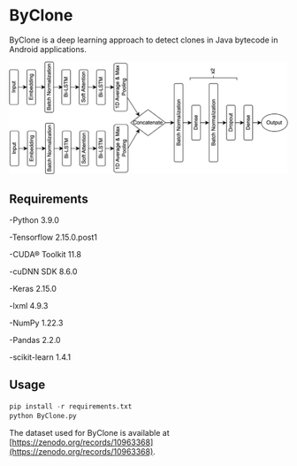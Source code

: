 # ByClone
ByClone is a deep learning approach to detect clones in Java bytecode in Android applications. 

![ByClone Process Diagram](https://github.com/mia9704/ByClone/blob/main/ByClone.png?raw=true)

## Requirements

-Python 3.9.0

-Tensorflow 2.15.0.post1

-CUDA® Toolkit 11.8

-cuDNN SDK 8.6.0

-Keras 2.15.0

-lxml 4.9.3

-NumPy 1.22.3

-Pandas 2.2.0

-scikit-learn 1.4.1

## Usage
```python
pip install -r requirements.txt
python ByClone.py
```

The dataset used for ByClone is available at [https://zenodo.org/records/10963368](https://zenodo.org/records/10963368).
